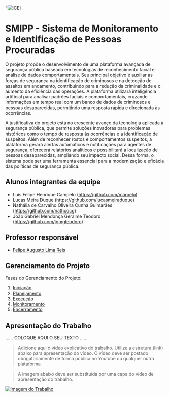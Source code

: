 ^![ICEI](images/icei-pucminas.png)

# SMIPP - Sistema de Monitoramento e Identificação de Pessoas Procuradas 

O projeto propõe o desenvolvimento de uma plataforma avançada de segurança pública baseada em tecnologias de reconhecimento facial e análise de dados comportamentais. Seu principal objetivo é auxiliar as forças de segurança na identificação de criminosos e na detecção de assaltos em andamento, contribuindo para a redução da criminalidade e o aumento da eficiência das operações. A plataforma utilizará inteligência artificial para analisar padrões faciais e comportamentais, cruzando informações em tempo real com um banco de dados de criminosos e pessoas desaparecidas, permitindo uma resposta rápida e direcionada às ocorrências.

A justificativa do projeto está no crescente avanço da tecnologia aplicada à segurança pública, que permite soluções inovadoras para problemas históricos como o tempo de resposta às ocorrências e a identificação de suspeitos. Além de reconhecer rostos e comportamentos suspeitos, a plataforma gerará alertas automáticos e notificações para agentes de segurança, oferecerá relatórios analíticos e possibilitará a localização de pessoas desaparecidas, ampliando seu impacto social. Dessa forma, o sistema pode ser uma ferramenta essencial para a modernização e eficácia das políticas de segurança pública.

## Alunos integrantes da equipe

* Luís Felipe Henrique Campelo (https://github.com/maroelo)
* Lucas Meira Duque (https://github.com/lucasmeiraduque)
* Nathália de Carvalho Oliveira Cunha Guimarães (https://github.com/nathcocg)
* João Gabriel Mendonça Geraime Teodoro (https://github.com/jgmgteodoro)

## Professor responsável

* [Felipe Augusto Lima Reis](https://github.com/falreis)

## Gerenciamento do Projeto

Fases do Gerenciamento do Projeto:
1. [Iniciação](docs/01-iniciacao)
2. [Planejamento](docs/02-planejamento)
3. [Execução](docs/03-execucao)
4. [Monitoramento](docs/04-monitoramento)
5. [Encerramento](docs/05-encerramento)

## Apresentação do Trabalho

......  COLOQUE AQUI O SEU TEXTO ......

> Adicione aqui o vídeo explicativo do trabalho.
> Utilize a estrutura (link) abaixo para apresentação do vídeo.
> O vídeo deve ser postado obrigatoriamente de forma pública no Youtube ou qualquer outra plataforma 

> A imagem abaixo deve ser substituída por uma capa do vídeo de apresentação do trabalho.

[![Imagem do Trabalho](images/pucminas-video-youtube.jpg)](https://www.youtube.com/watch?v=unq_cZ6NOwk)
